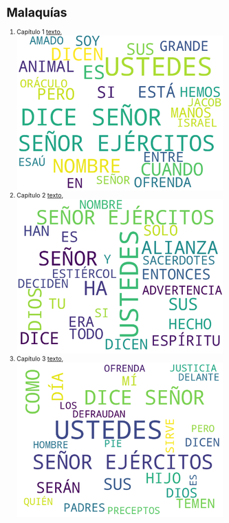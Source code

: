 # Malaquías

1. Capítulo 1 [texto](texto_filtrado/AT/Mal/Mal_1.txt), ![imagen](nube_de_palabras/AT/Mal/Mal_1.png)
2. Capítulo 2 [texto](texto_filtrado/AT/Mal/Mal_2.txt), ![imagen](nube_de_palabras/AT/Mal/Mal_2.png)
3. Capítulo 3 [texto](texto_filtrado/AT/Mal/Mal_3.txt), ![imagen](nube_de_palabras/AT/Mal/Mal_3.png)
